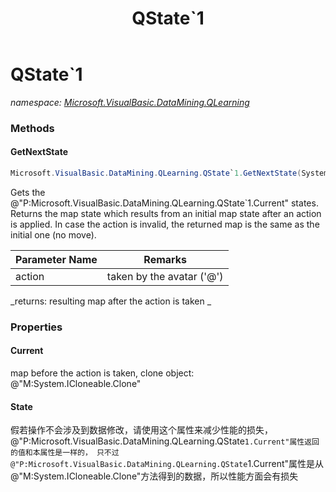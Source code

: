 ﻿---
title: QState`1
---

# QState`1
_namespace: [Microsoft.VisualBasic.DataMining.QLearning](N-Microsoft.VisualBasic.DataMining.QLearning.html)_





### Methods

#### GetNextState
```csharp
Microsoft.VisualBasic.DataMining.QLearning.QState`1.GetNextState(System.Int32)
```
Gets the @"P:Microsoft.VisualBasic.DataMining.QLearning.QState`1.Current" states.
 Returns the map state which results from an initial map state after an
 action is applied. In case the action is invalid, the returned map is the
 same as the initial one (no move).

|Parameter Name|Remarks|
|--------------|-------|
|action| taken by the avatar ('@') |

_returns:  resulting map after the action is taken _


### Properties

#### Current
map before the action is taken, clone object: @"M:System.ICloneable.Clone"
#### State
假若操作不会涉及到数据修改，请使用这个属性来减少性能的损失，@"P:Microsoft.VisualBasic.DataMining.QLearning.QState`1.Current"属性返回的值和本属性是一样的，
 只不过@"P:Microsoft.VisualBasic.DataMining.QLearning.QState`1.Current"属性是从@"M:System.ICloneable.Clone"方法得到的数据，所以性能方面会有损失
